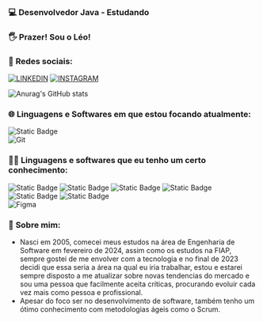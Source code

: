 ### 💻 **Desenvolvedor Java - Estudando**
### 🖐 **Prazer! Sou o Léo!**

### 📱 **Redes sociais**:
[![LINKEDIN](https://img.shields.io/badge/linkedin-%230077B5.svg?style=for-the-badge&logo=linkedin&logoColor=white)](https://www.linkedin.com/in/leonardo-rocha-scarpitta-26a28629b/)
[![INSTAGRAM](https://img.shields.io/badge/Instagram-E4405F?style=for-the-badge&logo=instagram&logoColor=white)](https://instagram.com/leonardo.rscarpitta)

![Anurag's GitHub stats](https://github-readme-stats.vercel.app/api?username=leonardorscarpitta&show_icons=true&theme=radical)

### 🌐 **Linguagens e Softwares em que estou focando atualmente**:
![Static Badge](https://img.shields.io/badge/Java%20-%20%23141e32?style=flat&logo=intellijidea&logoColor=%23FFFFFF)<br>![Git](https://img.shields.io/badge/Git-%23071329?style=flat&logo=git&logoColor=%23F05032)

### 👨‍💻 **Linguagens e softwares que eu tenho um certo conhecimento**:
![Static Badge](https://img.shields.io/badge/HTML5%20-%20%23141e32?style=flat&logo=html5&logoColor=%23E34F26) ![Static Badge](https://img.shields.io/badge/CSS3%20-%20%23141e32?style=flat&logo=CSS3&logoColor=%231572B6) ![Static Badge](https://img.shields.io/badge/JavaScript%20-%20%23141e32?style=flat&logo=javascript&logoColor=%23F7DF1E) ![Static Badge](https://img.shields.io/badge/C%20-%20%23141e32?style=flat&logo=c&logoColor=%23A8B9CC) ![Static Badge](https://img.shields.io/badge/C%2B%2B%20-%20%23141e32?style=flat&logo=cplusplus&logoColor=%2300599C) ![Static Badge](https://img.shields.io/badge/Python%20-%20%23141e32?style=flat&logo=python&logoColor=%233776AB)<br>![Figma](https://img.shields.io/badge/Figma-%23071329?style=flat&logo=figma&logoColor=%23F24E1E) 

### 📑 **Sobre mim**:
- Nasci em 2005, comecei meus estudos na área de Engenharia de Software em fevereiro de 2024, assim como os estudos na FIAP, sempre gostei de me envolver com a tecnologia e no final de 2023 decidi que essa seria a área na qual eu iria trabalhar, estou e estarei sempre disposto a me atualizar sobre novas tendencias do mercado e sou uma pessoa que facilmente aceita críticas, procurando evoluir cada vez mais como pessoa e profissional.
- Apesar do foco ser no desenvolvimento de software, também tenho um ótimo conhecimento com metodologias ágeis como o Scrum.

